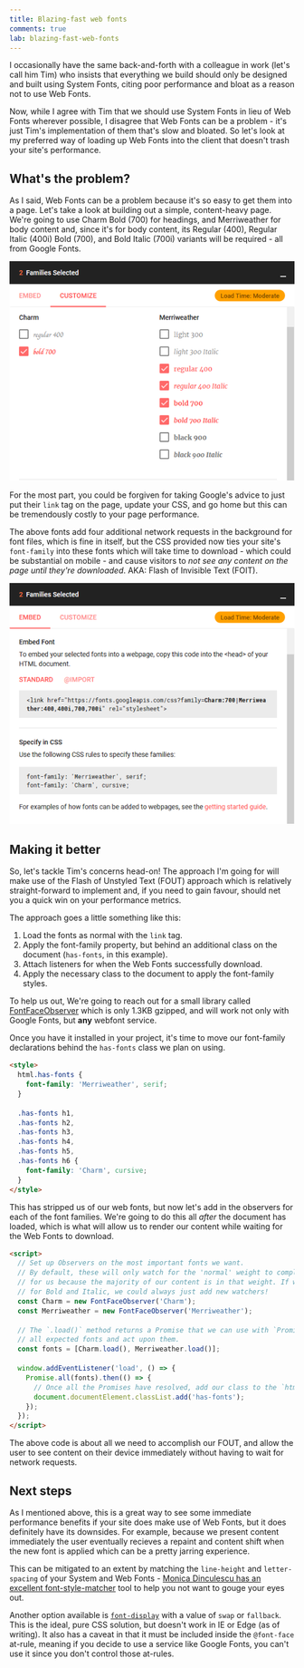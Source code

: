 ```yaml
---
title: Blazing-fast web fonts
comments: true
lab: blazing-fast-web-fonts
---
```


I occasionally have the same back-and-forth with a colleague in work (let's call him Tim) 
who insists that everything we build should only be designed and built using System Fonts,
citing poor performance and bloat as a reason not to use Web Fonts.

Now, while I agree with Tim that we should use System Fonts in lieu of Web Fonts wherever
possible, I disagree that Web Fonts can be a problem - it's just Tim's implementation of
them that's slow and bloated. So let's look at my preferred way of loading up Web Fonts
into the client that doesn't trash your site's performance.

## What's the problem?

As I said, Web Fonts can be a problem because it's so easy to get them into a page. Let's
take a look at building out a simple, content-heavy page. We're going to use Charm Bold
(700) for headings, and Merriweather for body content and, since it's for body content,
its Regular (400), Regular Italic (400i) Bold (700), and Bold Italic (700i) variants will
be required - all from Google Fonts.

![Google Fonts Customise Window](/assets/post/blazing-fast-web-fonts/gfont-customise.png)

For the most part, you could be forgiven for taking Google's advice to just put their
`link` tag on the page, update your CSS, and go home but this can be tremendously costly
to your page performance.

The above fonts add four additional network requests in the background for font files,
which is fine in itself, but the CSS provided now ties your site's `font-family` into
these fonts which will take time to download - which could be substantial on mobile - and
cause visitors to _not see any content on the page until they're downloaded_. AKA: Flash 
of Invisible Text (FOIT).

![Google Fonts Embed Window](/assets/post/blazing-fast-web-fonts/gfont-embed.png)

## Making it better

So, let's tackle Tim's concerns head-on! The approach I'm going for will make use of the
Flash of Unstyled Text (FOUT) approach which is relatively straight-forward to implement
and, if you need to gain favour, should net you a quick win on your performance metrics.

The approach goes a little something like this: 

  1. Load the fonts as normal with the `link` tag.
  2. Apply the font-family property, but behind an additional class on the document
    (`has-fonts`, in this example).
  3. Attach listeners for when the Web Fonts successfully download.
  4. Apply the necessary class to the document to apply the font-family styles.

To help us out, We're going to reach out for a small library called [FontFaceObserver][1]
which is only 1.3KB gzipped, and will work not only with Google Fonts, but **any** webfont
service.

Once you have it installed in your project, it's time to move our font-family declarations
behind the `has-fonts` class we plan on using.

```html
<style>
  html.has-fonts {
    font-family: 'Merriweather', serif;
  }

  .has-fonts h1,
  .has-fonts h2,
  .has-fonts h3,
  .has-fonts h4,
  .has-fonts h5,
  .has-fonts h6 {
    font-family: 'Charm', cursive;
  }
</style>
```

This has stripped us of our web fonts, but now let's add in the observers for each of the
font families. We're going to do this all _after_ the document has loaded, which is what
will allow us to render our content while waiting for the Web Fonts to download.

```html
<script>
  // Set up Observers on the most important fonts we want.
  // By default, these will only watch for the 'normal' weight to complete, which is OK
  // for us because the majority of our content is in that weight. If we wanted to wait
  // for Bold and Italic, we could always just add new watchers!
  const Charm = new FontFaceObserver('Charm');
  const Merriweather = new FontFaceObserver('Merriweather');

  // The `.load()` method returns a Promise that we can use with `Promise.all()` to await
  // all expected fonts and act upon them.
  const fonts = [Charm.load(), Merriweather.load()];

  window.addEventListener('load', () => {
    Promise.all(fonts).then(() => {
      // Once all the Promises have resolved, add our class to the `html` tag!
      document.documentElement.classList.add('has-fonts');
    });
  });
</script>
```

The above code is about all we need to accomplish our FOUT, and allow the user to see
content on their device immediately without having to wait for network requests.

## Next steps

As I mentioned above, this is a great way to see some immediate performance benefits if
your site does make use of Web Fonts, but it does definitely have its downsides. For
example, because we present content immediately the user eventually recieves a repaint
and content shift when the new font is applied which can be a pretty jarring experience.

This can be mitigated to an extent by matching the `line-height` and `letter-spacing` of
your System and Web Fonts - [Monica Dinculescu has an excellent font-style-matcher][4]
tool to help you not want to gouge your eyes out.

Another option available is [`font-display`][5] with a value of `swap` or `fallback`. This
is the ideal, pure CSS solution, but doesn't work in IE or Edge (as of writing). It also
has a caveat in that it must be included inside the `@font-face` at-rule, meaning if you
decide to use a service like Google Fonts, you can't use it since you don't control those
at-rules.

[1]: https://github.com/bramstein/fontfaceobserver
[2]: https://github.com/bramstein/fontfaceobserver#installation
[3]: https://www.zachleat.com/web/foft/
[4]: https://meowni.ca/font-style-matcher/
[5]: https://developer.mozilla.org/en-US/docs/Web/CSS/@font-face/font-display